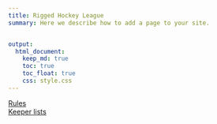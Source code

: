 ```yaml
---
title: Rigged Hockey League
summary: Here we describe how to add a page to your site.


output:
  html_document:
    keep_md: true
    toc: true
    toc_float: true
    css: style.css
---
```



[Rules](https://www.jeremylabrecque.org/rhl/rules/)     
[Keeper lists](https://www.jeremylabrecque.org/rhl/keepers/)

